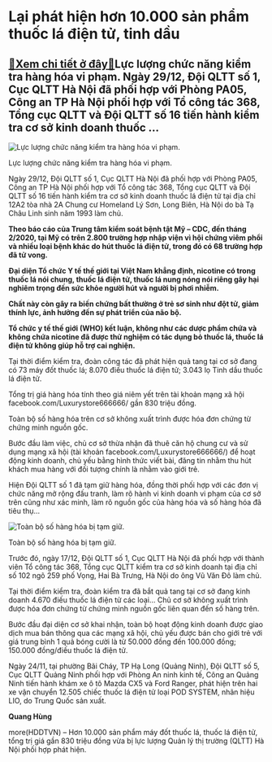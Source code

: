 Lại phát hiện hơn 10.000 sản phẩm thuốc lá điện tử, tinh dầu
============================================================

[:gift:Xem chi tiết ở đây:gift:](https://hddtvn.com/lai-phat-hien-hon-10-000-san-pham-thuoc-la-dien-tu-tinh-dau/)Lực lượng chức năng kiểm tra hàng hóa vi phạm. Ngày 29/12, Đội QLTT số 1, Cục QLTT Hà Nội đã phối hợp với Phòng PA05, Công an TP Hà Nội phối hợp với Tổ công tác 368, Tổng cục QLTT và Đội QLTT số 16 tiến hành kiểm tra cơ sở kinh doanh thuốc …
-------------------------------------------------------------------------------------------------------------------------------------------------------------------------------------------------------------------------------------------------





![Lực lượng chức năng kiểm tra hàng hóa vi phạm.](https://hddtvn.com/wp-content/uploads/2021/01/0337_z2252733648689_decf6140182c9d42d216acd0a69d5e57.jpg "Lực lượng chức năng kiểm tra hàng hóa vi phạm.")


Lực lượng chức năng kiểm tra hàng hóa vi phạm.



Ngày 29/12, Đội QLTT số 1, Cục QLTT Hà Nội đã phối hợp với Phòng PA05, Công an TP Hà Nội phối hợp với Tổ công tác 368, Tổng cục QLTT và Đội QLTT số 16 tiến hành kiểm tra cơ sở kinh doanh thuốc lá điện tử tại địa chỉ 12A2 tòa nhà 2A Chung cư Homeland Lý Sơn, Long Biên, Hà Nội do bà Tạ Châu Linh sinh năm 1993 làm chủ.






**Theo báo cáo của Trung tâm kiểm soát bệnh tật Mỹ – CDC, đến tháng 2/2020, tại Mỹ có trên 2.800 trường hợp nhập viện vì hội chứng viêm phổi và nhiều loại bệnh khác do hút thuốc lá điện tử, trong đó có 68 trường hợp đã tử vong.**


**Đại diện Tổ chức Y tế thế giới tại Việt Nam khẳng định, nicotine có trong thuốc lá nói chung, thuốc lá điện tử, thuốc lá nung nóng nói riêng gây hại nghiêm trọng đến sức khỏe người hút và người bị phơi nhiễm.**


**Chất này còn gây ra biến chứng bất thường ở trẻ sơ sinh như đột tử, giảm thính lực, ảnh hưởng đến sự phát triển của não bộ.**


**Tổ chức y tế thế giới (WHO) kết luận, không như các dược phẩm chứa và không chứa nicotine đã được thử nghiệm có tác dụng bỏ thuốc lá, thuốc lá điện tử không giúp hỗ trợ cai nghiện.**






Tại thời điểm kiểm tra, đoàn công tác đã phát hiện quả tang tại cơ sở đang có 73 máy đốt thuốc lá; 8.070 điếu thuốc lá điện tử; 3.043 lọ Tinh dầu thuốc lá điện tử.


Tổng trị giá hàng hóa tính theo giá niêm yết trên tài khoản mạng xã hội facebook.com/Luxurystore666666/ gần 830 triệu đồng.


Toàn bộ số hàng hóa trên cơ sở không xuất trình được hóa đơn chứng từ chứng minh nguồn gốc.


Bước đầu làm việc, chủ cơ sở thừa nhận đã thuê căn hộ chung cư và sử dụng mạng xã hội (tài khoản facebook.com/Luxurystore666666/) để hoạt động kinh doanh, chủ yếu bằng hình thức viết bài, đăng tin nhằm thu hút khách mua hàng với đối tượng chính là nhằm vào giới trẻ.


Hiện Đội QLTT số 1 đã tạm giữ hàng hóa, đồng thời phối hợp với các đơn vị chức năng mở rộng đấu tranh, làm rõ hành vi kinh doanh vi phạm của cơ sở trên cũng như xác minh, làm rõ nguồn gốc của hàng hóa và số hàng hóa đã tiêu thụ…





![Toàn bộ số hàng hóa bị tạm giữ.](https://hddtvn.com/wp-content/uploads/2021/01/0336_z2252733613840_a652fe718fe3ed38014fb3ffd848711d.jpg "Toàn bộ số hàng hóa bị tạm giữ.")


Toàn bộ số hàng hóa bị tạm giữ.



Trước đó, ngày 17/12, Đội QLTT số 1, Cục QLTT Hà Nội đã phối hợp với thành viên Tổ công tác 368, Tổng cục QLTT kiểm tra cơ sở kinh doanh tại địa chỉ số 102 ngõ 259 phố Vọng, Hai Bà Trưng, Hà Nội do ông Vũ Văn Đô làm chủ.


Tại thời điểm kiểm tra, đoàn kiểm tra đã bắt quả tang tại cơ sở đang kinh doanh 4.670 điếu thuốc lá điện tử các loại… Chủ cơ sở không xuất trình được hóa đơn chứng từ chứng minh nguồn gốc liên quan đến số hàng trên.


Bước đầu đại diện cơ sở khai nhận, toàn bộ hoạt động kinh doanh được giao dịch mua bán thông qua các mạng xã hội, chủ yếu được bán cho giới trẻ với giá trung bình 1 quả bóng cười là từ 50.000 đồng đến 100.000 đồng; 150.000 đồng/điếu thuốc lá điện tử.


Ngày 24/11, tại phường Bãi Cháy, TP Hạ Long (Quảng Ninh), Đội QLTT số 5, Cục QLTT Quảng Ninh phối hợp với Phòng An ninh kinh tế, Công an Quảng Ninh tiến hành khám xe ô tô Mazda CX5 và Ford Ranger, phát hiện trên hai xe vận chuyển 12.505 chiếc thuốc lá điện tử loại POD SYSTEM, nhãn hiệu LIO, do Trung Quốc sản xuất.




**Quang Hùng**



more(HDDTVN) – Hơn 10.000 sản phẩm máy đốt thuốc lá, thuốc lá điện tử, tổng trị giá gần 830 triệu đồng vừa bị lực lượng Quản lý thị trường (QLTT) Hà Nội phối hợp phát hiện.

